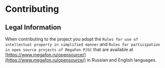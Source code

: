 # Contributing

## Legal Information

When contributing to the project you adopt the `Rules for use of intellectual property in simplified manner` and `Rules for participation in open source projects of MegaFon PJSC` that are available at [https://www.megafon.ru/opensource/](https://www.megafon.ru/opensource/) in Russian and English languages.

